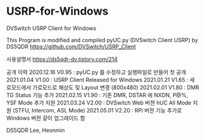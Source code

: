 # USRP-for-Windows
DVSwitch USRP Client for Windows

This Program is modified and compiled pyUC.py (DVSwitch Client USRP) by DS5QDR 
https://github.com/DVSwitch/USRP_Client



사용설명서
https://ds5qdr-dv.tistory.com/214



공개 이력
2020.12.16 V0.95 : pyUC.py 를 수정하고 실행파일로 만들어 첫 공개
2021.01.04 V1.00 : USRP Client Released for Windows
2021.01.21 V1.65 : 세로모드에서 가로모드로 해상도 및 Layout 변경 (800x480)
2021.02.01 V1.80 : DMR TG Status 기능 추가
2021.02.15 V1.90 : 기존 DMR, DSTAR 에 NXDN, P@%, YSF Mode 추가 지원
2021.03.24 V2.00 : DVSwitch Web 버젼 hUC All Mode 지원 (STFU, Intercom, ASL Mode) 
2021.05.01 V2.20 : RPi 버젼 기능 추가로 Windows 버젼 같이 업그레이드 함

DS5QDR Lee, Heonmin
